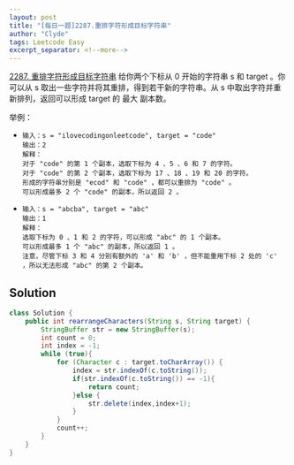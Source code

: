 ```yaml
---
layout: post
title: "[每日一题]2287.重排字符形成目标字符串"
author: "Clyde"
tags: Leetcode Easy
excerpt_separator: <!--more-->
---
```


 [2287. 重排字符形成目标字符串](https://leetcode.cn/problems/rearrange-characters-to-make-target-string/)  给你两个下标从 0 开始的字符串 s 和 target 。你可以从 s 取出一些字符并将其重排，得到若干新的字符串。从 s 中取出字符并重新排列，返回可以形成 target 的 最大 副本数。<!--more-->

举例：

- ```
  输入：s = "ilovecodingonleetcode", target = "code"
  输出：2
  解释：
  对于 "code" 的第 1 个副本，选取下标为 4 、5 、6 和 7 的字符。
  对于 "code" 的第 2 个副本，选取下标为 17 、18 、19 和 20 的字符。
  形成的字符串分别是 "ecod" 和 "code" ，都可以重排为 "code" 。
  可以形成最多 2 个 "code" 的副本，所以返回 2 。
  ```
  
- ```
  输入：s = "abcba", target = "abc"
  输出：1
  解释：
  选取下标为 0 、1 和 2 的字符，可以形成 "abc" 的 1 个副本。 
  可以形成最多 1 个 "abc" 的副本，所以返回 1 。
  注意，尽管下标 3 和 4 分别有额外的 'a' 和 'b' ，但不能重用下标 2 处的 'c' ，所以无法形成 "abc" 的第 2 个副本。
  ```

## Solution 

```java
class Solution {
    public int rearrangeCharacters(String s, String target) {
        StringBuffer str = new StringBuffer(s);
        int count = 0;
        int index = -1;
        while (true){
            for (Character c : target.toCharArray()) {
                index = str.indexOf(c.toString());
                if(str.indexOf(c.toString()) == -1){
                    return count;
                }else {
                    str.delete(index,index+1);
                }
            }
            count++;
        }
    }
}
```
